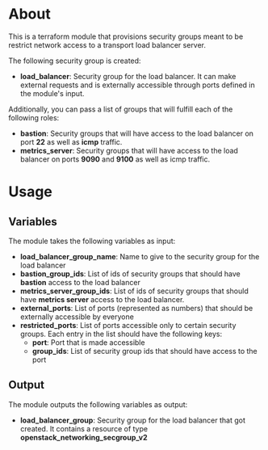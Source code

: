 # About

This is a terraform module that provisions security groups meant to be restrict network access to a transport load balancer server.

The following security group is created:
- **load_balancer**: Security group for the load balancer. It can make external requests and is externally accessible through ports defined in the module's input.

Additionally, you can pass a list of groups that will fulfill each of the following roles:
- **bastion**: Security groups that will have access to the load balancer on port **22** as well as **icmp** traffic.
- **metrics_server**: Security groups that will have access to the load balancer on ports **9090** and **9100** as well as icmp traffic.

# Usage

## Variables

The module takes the following variables as input:

- **load_balancer_group_name**: Name to give to the security group for the load balancer
- **bastion_group_ids**: List of ids of security groups that should have **bastion** access to the load balancer
- **metrics_server_group_ids**: List of ids of security groups that should have **metrics server** access to the load balancer.
- **external_ports**: List of ports (represented as numbers) that should be externally accessible by everyone
- **restricted_ports**: List of ports accessible only to certain security groups. Each entry in the list should have the following keys:
  - **port**: Port that is made accessible
  - **group_ids**: List of security group ids that should have access to the port
  
## Output

The module outputs the following variables as output:

- **load_balancer_group**: Security group for the load balancer that got created. It contains a resource of type **openstack_networking_secgroup_v2**